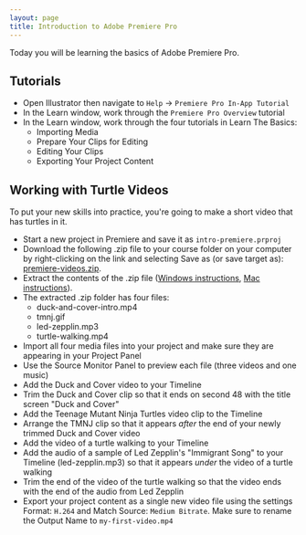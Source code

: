 ```yaml
---
layout: page
title: Introduction to Adobe Premiere Pro
---
```


Today you will be learning the basics of Adobe Premiere Pro.

## Tutorials

- Open Illustrator then navigate to `Help` -> `Premiere Pro In-App Tutorial` 
- In the Learn window, work through the `Premiere Pro Overview` tutorial
- In the Learn window, work through the four tutorials in Learn The Basics:
  - Importing Media
  - Prepare Your Clips for Editing
  - Editing Your Clips
  - Exporting Your Project Content

## Working with Turtle Videos

To put your new skills into practice, you're going to make a short video that has turtles in it. 

- Start a new project in Premiere and save it as `intro-premiere.prproj`
- Download the following .zip file to your course folder on your computer by right-clicking on the link and selecting Save as (or save target as): [premiere-videos.zip]({{site.baseurl}}/in-class/premiere-videos.zip). 
- Extract the contents of the .zip file ([Windows instructions](https://support.microsoft.com/en-us/windows/zip-and-unzip-files-f6dde0a7-0fec-8294-e1d3-703ed85e7ebc#:~:text=Open%20File%20Explorer%20and%20find,folder%20to%20a%20new%20location.), [Mac instructions](https://support.apple.com/guide/mac-help/zip-and-unzip-files-and-folders-on-mac-mchlp2528/mac#:~:text=unzip%20(expand)%20a%20compressed%20item)).
- The extracted .zip folder has four files:
  - duck-and-cover-intro.mp4
  - tmnj.gif
  - led-zepplin.mp3 
  - turtle-walking.mp4
- Import all four media files into your project and make sure they are appearing in your Project Panel
- Use the Source Monitor Panel to preview each file (three videos and one music)
- Add the Duck and Cover video to your Timeline
- Trim the Duck and Cover clip so that it ends on second 48 with the title screen "Duck and Cover"
- Add the Teenage Mutant Ninja Turtles video clip to the Timeline 
- Arrange the TMNJ clip so that it appears *after* the end of your newly trimmed Duck and Cover video
- Add the video of a turtle walking to your Timeline
- Add the audio of a sample of Led Zepplin's "Immigrant Song" to your Timeline (led-zepplin.mp3) so that it appears *under* the video of a turtle walking
- Trim the end of the video of the turtle walking so that the video ends with the end of the audio from Led Zepplin
- Export your project content as a single new video file using the settings Format: `H.264` and Match Source: `Medium Bitrate`. Make sure to rename the Output Name to `my-first-video.mp4`